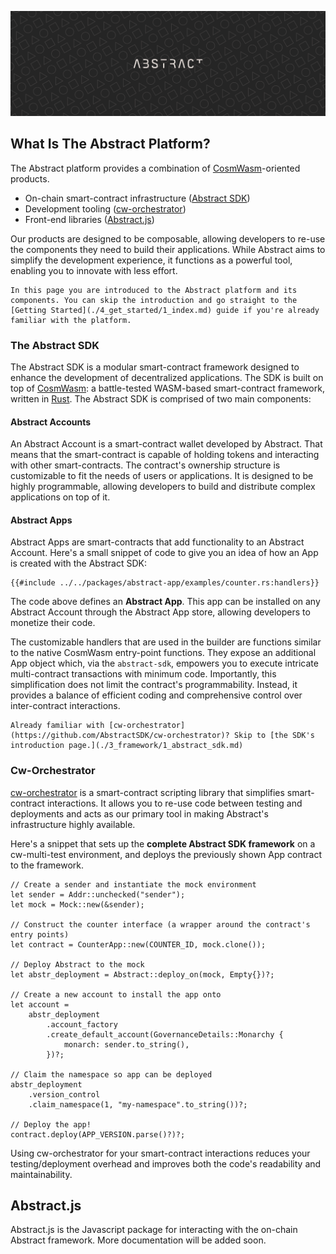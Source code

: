 <!-- # The Abstract Development Platform -->
<!-- This page is a high-level overview of the Abstract Platform, not the SDK or any of our actual products. Hence we should stick to a vocabulary that is familiar to the reader. -->
![SDK Background](https://github.com/AbstractSDK/assets/blob/mainline/twitter_cover-1.png?raw=true)
<!-- 
<div align="center">

### Welcome to Abstract, the interchain CosmWasm development platform. </br>We are building tools and infrastructure for composable smart-contract applications. 

</div> -->
## What Is The Abstract Platform?

The Abstract platform provides a combination of [CosmWasm][1]-oriented products.

- On-chain smart-contract infrastructure ([Abstract SDK](#the-abstract-sdk))
- Development tooling ([cw-orchestrator](#cw-orchestrator))
- Front-end libraries ([Abstract.js](#abstractjs))

Our products are designed to be composable, allowing developers to re-use the components they need to build their applications. While Abstract aims to simplify the development experience, it functions as a powerful tool, enabling you to innovate with less effort.

```admonish info
In this page you are introduced to the Abstract platform and its components. You can skip the introduction and go straight to the [Getting Started](./4_get_started/1_index.md) guide if you're already familiar with the platform.
```

### The Abstract SDK

The Abstract SDK is a modular smart-contract framework designed to enhance the development of decentralized applications. The SDK is built on top of [CosmWasm][1]: a battle-tested WASM-based smart-contract framework, written in [Rust][2]. The Abstract SDK is comprised of two main components:

#### Abstract Accounts

An Abstract Account is a smart-contract wallet developed by Abstract. That means that the smart-contract is capable of holding tokens and interacting with other smart-contracts. The contract's ownership structure is customizable to fit the needs of users or applications. It is designed to be highly programmable, allowing developers to build and distribute complex applications on top of it.

#### Abstract Apps

Abstract Apps are smart-contracts that add functionality to an Abstract Account. Here's a small snippet of code to give you an idea of how an App is created with the Abstract SDK:

```rust,no_run
{{#include ../../packages/abstract-app/examples/counter.rs:handlers}}
```

The code above defines an **Abstract App**. This app can be installed on any Abstract Account through the Abstract App store, allowing developers to monetize their code.

The customizable handlers that are used in the builder are functions similar to the native CosmWasm entry-point functions. They expose an additional App object which, via the `abstract-sdk`, empowers you to execute intricate multi-contract transactions with minimum code. Importantly, this simplification does not limit the contract's programmability. Instead, it provides a balance of efficient coding and comprehensive control over inter-contract interactions.

```admonish info
Already familiar with [cw-orchestrator](https://github.com/AbstractSDK/cw-orchestrator)? Skip to [the SDK's introduction page.](./3_framework/1_abstract_sdk.md)
```

### Cw-Orchestrator

[cw-orchestrator](https://github.com/AbstractSDK/cw-orchestrator) is a smart-contract scripting library that simplifies smart-contract interactions. It allows you to re-use code between testing and deployments and acts as our primary tool in making Abstract's infrastructure highly available.

Here's a snippet that sets up the **complete Abstract SDK framework** on a cw-multi-test environment, and deploys the previously shown App contract to the framework.

```rust,no_run
// Create a sender and instantiate the mock environment
let sender = Addr::unchecked("sender");
let mock = Mock::new(&sender);

// Construct the counter interface (a wrapper around the contract's entry points)
let contract = CounterApp::new(COUNTER_ID, mock.clone());

// Deploy Abstract to the mock
let abstr_deployment = Abstract::deploy_on(mock, Empty{})?;

// Create a new account to install the app onto
let account =
    abstr_deployment
        .account_factory
        .create_default_account(GovernanceDetails::Monarchy {
            monarch: sender.to_string(),
        })?;

// Claim the namespace so app can be deployed
abstr_deployment
    .version_control
    .claim_namespace(1, "my-namespace".to_string())?;

// Deploy the app!
contract.deploy(APP_VERSION.parse()?)?;
```

Using cw-orchestrator for your smart-contract interactions reduces your testing/deployment overhead and improves both the code's readability and maintainability.

## Abstract.js

Abstract.js is the Javascript package for interacting with the on-chain Abstract framework. More documentation will be added soon.

[1]: https://cosmwasm.com/
[2]: https://www.rust-lang.org/

<!-- ## Features

- Chain-Agnostic: The Abstract platform is built to support various blockchain networks within the Cosmos ecosystem, giving developers the flexibility to choose the best-suited platform for their dApp.

- Modular Design: Abstract's modular architecture allows developers to choose from a curated library of smart-contract or develop their own using the Abstract SDK, enabling rapid development and customization.

- Custom Governance: Abstract allows developers to create custom governance structures tailored to their application's specific requirements, including integration with multi-signature wallets and DAOs.

- Development Tooling [cw-orchestrator](https://github.com/AbstractSDK/cw-orchestrator): Abstract offers a vast integration testing library, enabling developers to quickly increase test coverage and ensure the reliability of their dApps.

- Version Management: Abstract simplifies the process of managing smart-contract versioning, ensuring developers can quickly release and access new features and bug-fixes.

- Ecosystem Integrations: Abstract is designed to work seamlessly with popular projects and services in the Cosmos ecosystem, such as:

  - Dexes: WyndDex, Osmosis, Astroport, and TerraSwap
  - Oracles: Ojo Network (planned)
  - Wallets: Keplr, Cosmostation and Terra Station
  - Automation: CronCat and Lit Protocol (planned) -->

<!-- ## Use Cases and Examples

### Personalized Decentralized Finance (PDeFi)

Developers can leverage Abstract's modular architecture to quickly build Personalized DeFi applications. In contrast with traditionally DeFi, these applications aren't required to custody the user's assets. They can also be customized to meet the user's specific requirements, such as integrating with their preferred oracle, wallet, or exchange. Abstract's P-DeFi applications can be used to create custom financial products, such as:

- Dollar cost averaging (DCA)
- Grid bot trading
- Custom trading strategies
- Permissioned asset markets

All of which can have tweakable settings that are in the user's control.

### NFT Marketplaces

Abstract's SDK can be used to create customizable NFT marketplaces, allowing users to mint, trade, and manage digital assets on various Cosmos-based blockchains.

### Governance Platforms

Developers can utilize Abstract to create advanced governance platforms that support custom voting mechanisms and proposal systems for community-driven decision-making.

### Cross-Chain Interoperability

Abstract's chain-agnostic nature enables developers to create dApps that can interact with multiple blockchains within the Cosmos ecosystem, facilitating cross-chain asset transfers and communication.

### Decentralized Autonomous Organizations (DAOs)

Abstract can be used to build and manage DAOs with custom governance structures, allowing communities to collaborate, make decisions, and allocate resources effectively.

### Project Infrastructure

Develop tooling for your dApps that help speed up work flows, work with your contracts from inside Rust, no need for JavaScript, use your own Rust projects codebases.

 -->
